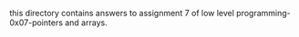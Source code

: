 this directory contains answers to assignment 7 of low level programming- 0x07-pointers and arrays.

